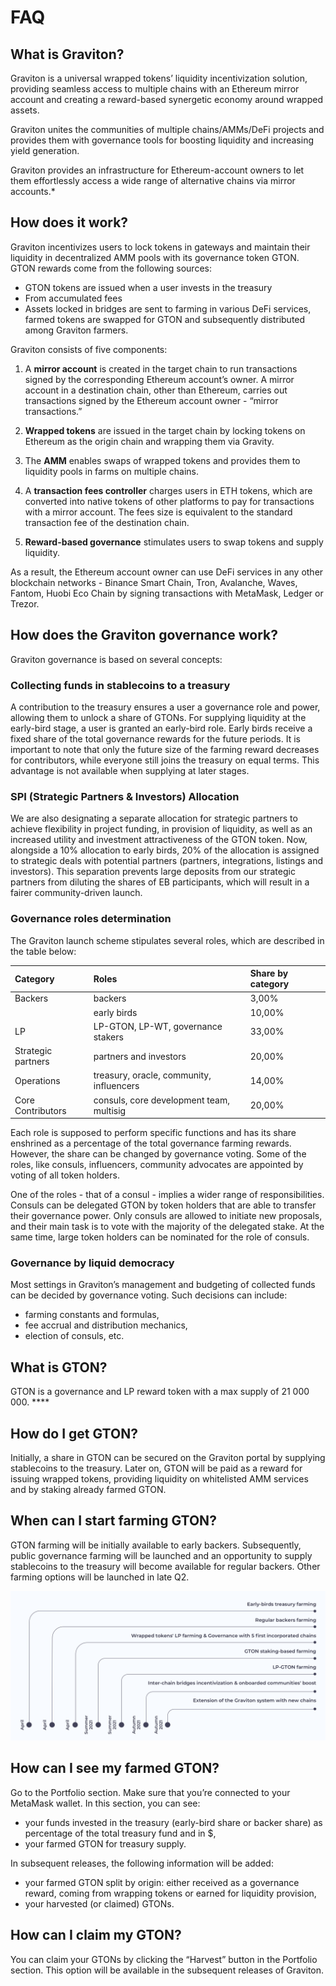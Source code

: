 # FAQ

## What is Graviton?

Graviton is a universal wrapped tokens’ liquidity incentivization solution, providing seamless access to multiple chains with an Ethereum mirror account and creating a reward-based synergetic economy around wrapped assets.

Graviton unites the communities of multiple chains/AMMs/DeFi projects and provides them with governance tools for boosting liquidity and increasing yield generation.

Graviton provides an infrastructure for Ethereum-account owners to let them effortlessly access a wide range of alternative chains via mirror accounts.\*

## How does it work?

Graviton incentivizes users to lock tokens in gateways and maintain their liquidity in decentralized AMM pools with its governance token GTON. GTON rewards come from the following sources:

* GTON tokens are issued when a user invests in the treasury
* From accumulated fees
* Assets locked in bridges are sent to farming in various DeFi services, farmed tokens are swapped for GTON and subsequently distributed among Graviton farmers.

Graviton consists of five components: 

1. A **mirror account** is created in the target chain to run transactions signed by the corresponding Ethereum account’s owner. A mirror account in a destination chain, other than Ethereum, carries out transactions signed by the Ethereum account owner - “mirror transactions.” 

2. **Wrapped tokens** are issued in the target chain by locking tokens on Ethereum as the origin chain and wrapping them via Gravity.

3. The **AMM** enables swaps of wrapped tokens and provides them to liquidity pools in farms on multiple chains.

4. A **transaction fees controller** charges users in ETH tokens, which are converted into native tokens of other platforms to pay for transactions with a mirror account. The fees size is equivalent to the standard transaction fee of the destination chain.

5. **Reward-based governance** stimulates users to swap tokens and supply liquidity.

As a result, the Ethereum account owner can use DeFi services in any other blockchain networks - Binance Smart Chain, Tron, Avalanche, Waves, Fantom, Huobi Eco Chain by signing transactions with MetaMask, Ledger or Trezor.

## How does the Graviton governance work?

Graviton governance is based on several concepts:

### Collecting funds in stablecoins to a treasury

A contribution to the treasury ensures a user a governance role and power, allowing them to unlock a share of GTONs. For supplying liquidity at the early-bird stage, a user is granted an early-bird role. Early birds receive a fixed share of the total governance rewards for the future periods. It is important to note that only the future size of the farming reward decreases for contributors, while everyone still joins the treasury on equal terms. This advantage is not available when supplying at later stages.

### SPI \(Strategic Partners & Investors\) Allocation

We are also designating a separate allocation for strategic partners to achieve flexibility in project funding, in provision of liquidity, as well as an increased utility and investment attractiveness of the GTON token. Now, alongside a 10% allocation to early birds, 20% of the allocation is assigned to strategic deals with potential partners \(partners, integrations, listings and investors\). This separation prevents large deposits from our strategic partners from diluting the shares of EB participants, which will result in a fairer community-driven launch.

### Governance roles determination

The Graviton launch scheme stipulates several roles, which are described in the table below:

| Category | Roles | Share by category |
| :--- | :--- | :--- |
| Backers | backers | 3,00% |
|  | early birds | 10,00% |
| LP | LP-GTON, LP-WT, governance stakers | 33,00% |
| Strategic partners | partners and investors | 20,00% |
| Operations | treasury, oracle, community, influencers | 14,00% |
| Core Contributors | consuls, core development team, multisig | 20,00% |

Each role is supposed to perform specific functions and has its share enshrined as a percentage of the total governance farming rewards. However, the share can be changed by governance voting. Some of the roles, like consuls, influencers, community advocates are appointed by voting of all token holders.

One of the roles - that of a consul - implies a wider range of responsibilities. Consuls can be delegated GTON by token holders that are able to transfer their governance power. Only consuls are allowed to initiate new proposals, and their main task is to vote with the majority of the delegated stake. At the same time, large token holders can be nominated for the role of consuls.

### Governance by liquid democracy

Most settings in Graviton’s management and budgeting of collected funds can be decided by governance voting. Such decisions can include:

* farming constants and formulas,
* fee accrual and distribution mechanics,
* election of consuls, etc.

## What is GTON?

GTON is a governance and LP reward token with a max supply of 21 000 000. ****

## How do I get GTON?

Initially, a share in GTON can be secured on the Graviton portal by supplying stablecoins to the treasury. Later on, GTON will be paid as a reward for issuing wrapped tokens, providing liquidity on whitelisted AMM services and by staking already farmed GTON. 

## When can I start farming GTON?

GTON farming will be initially available to early backers. Subsequently, public governance farming will be launched and an opportunity to supply stablecoins to the treasury will become available for regular backers. Other farming options will be launched in late Q2.

![](.gitbook/assets/graviton_milestones_new-2x-2.png)

## How can I see my farmed GTON?

Go to the Portfolio section. Make sure that you’re connected to your MetaMask wallet. In this section, you can see:

* your funds invested in the treasury \(early-bird share or baсker share\) as percentage of the total treasury fund and in $,
* your farmed GTON for treasury supply.

In subsequent releases, the following information will be added:

* your farmed GTON split by origin: either received as a governance reward, coming from wrapping tokens or earned for liquidity provision,
* your harvested \(or claimed\) GTONs.

## How can I claim my GTON?

You can claim your GTONs by clicking the “Harvest” button in the Portfolio section. This option will be available in the subsequent releases of Graviton.

